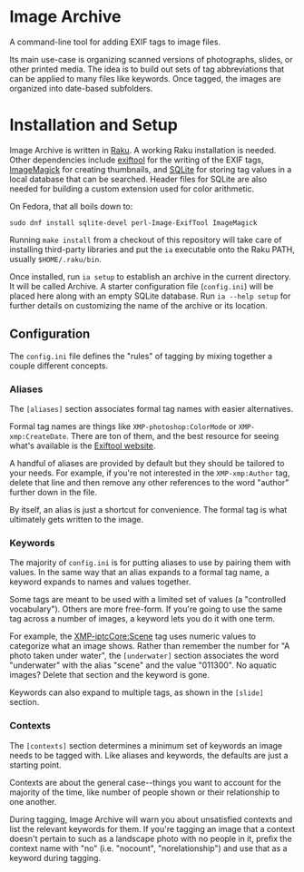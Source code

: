 # Image Archive

A command-line tool for adding EXIF tags to image files.

Its main use-case is organizing scanned versions of photographs,
slides, or other printed media. The idea is to build out sets of tag
abbreviations that can be applied to many files like keywords. Once
tagged, the images are organized into date-based subfolders.

# Installation and Setup

Image Archive is written in [Raku](https://raku.org). A working Raku
installation is needed. Other dependencies include
[exiftool](https://exiftool.org) for the writing of the EXIF tags,
[ImageMagick](https://imagemagick.org/index.php) for creating
thumbnails, and [SQLite](https://sqlite.org/index.html) for storing
tag values in a local database that can be searched. Header files for
SQLite are also needed for building a custom extension used for color
arithmetic.

On Fedora, that all boils down to:

```
sudo dnf install sqlite-devel perl-Image-ExifTool ImageMagick
```

Running `make install` from a checkout of this repository will take
care of installing third-party libraries and put the `ia` executable
onto the Raku PATH, usually `$HOME/.raku/bin`.

Once installed, run `ia setup` to establish an archive in the current
directory. It will be called Archive. A starter configuration file
(`config.ini`) will be placed here along with an empty SQLite
database. Run `ia --help setup` for further details on customizing the
name of the archive or its location.

## Configuration

The `config.ini` file defines the "rules" of tagging by mixing
together a couple different concepts.

### Aliases
The `[aliases]` section associates formal tag names with easier
alternatives.

Formal tag names are things like `XMP-photoshop:ColorMode` or
`XMP-xmp:CreateDate`. There are ton of them, and the best resource
for seeing what's available is the [Exiftool website](https://exiftool.org).

A handful of aliases are provided by default but they should be
tailored to your needs. For example, if you're not interested in the
`XMP-xmp:Author` tag, delete that line and then remove any other
references to the word "author" further down in the file.

By itself, an alias is just a shortcut for convenience. The formal tag
is what ultimately gets written to the image.

### Keywords

The majority of `config.ini` is for putting aliases to use by pairing
them with values. In the same way that an alias expands to a formal
tag name, a keyword expands to names and values together.

Some tags are meant to be used with a limited set of values (a
"controlled vocabulary"). Others are more free-form. If you're going
to use the same tag across a number of images, a keyword lets you do
it with one term.

For example, the [XMP-iptcCore:Scene](https://cv.iptc.org/newscodes/scene) tag
uses numeric values to categorize what an image shows. Rather than
remember the number for "A photo taken under water", the
`[underwater]` section associates the word "underwater" with the alias
"scene" and the value "011300". No aquatic images? Delete that section
and the keyword is gone.

Keywords can also expand to multiple tags, as shown in the `[slide]`
section.

### Contexts

The `[contexts]` section determines a minimum set of keywords an image
needs to be tagged with. Like aliases and keywords, the defaults
are just a starting point.

Contexts are about the general case--things you want to account for
the majority of the time, like number of people shown or their
relationship to one another.

During tagging, Image Archive will warn you about unsatisfied contexts
and list the relevant keywords for them. If you're tagging an image
that a context doesn't pertain to such as a landscape photo with no
people in it, prefix the context name with "no" (i.e. "nocount",
"norelationship") and use that as a keyword during tagging.
